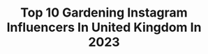 ---
title: Top 10 Gardening Instagram Influencers In United Kingdom In 2023
description: >-
  Find top gardening Instagram influencers in United Kingdom in 2023. Most popular hashtags: #gardening #gardeninspiration #gardeningtips.
platform: Instagram
hits: 233
text_top: Identify the top-rated Instagram accounts on inBeat.
text_bottom: Our database has 233 Instagram influencers like this in United Kingdom for you to collaborate.
profiles:
  - username: "homeatthefarmhouse"
    fullname: >-
      • J O •
    bio: >-
      Northamptonshire farmhouse life (the pretty bits I want to remember!) • Interiors, dogs, gardening and the English countryside • One half of @sosouk •
    location: "United Kingdom"
    followers: 19794
    engagement: 431
    commentsToLikes: 0.074665
    id: ckapbdvcxzjv90i78x9ou5t96
    verified: false
    hashtags: "#farmhousefestive, #farmhousekitchen, #farmhousechristmasdecor, #farmhousedecor"
  - username: "belleskitchenph"
    fullname: >-
      Belle’s Kitchen PH
    bio: >-
      👨‍👦‍👦Family 🥘Homecooking & Food Styling ☕️Tea & Ice Cream 🌿Gardening ⛰Travel 🐶Pets www.facebook/belleskitchenph/
    location: "United Kingdom"
    followers: 31704
    engagement: 247
    commentsToLikes: 0.122939
    id: ck8t3vevf4mzm0j78w8x1impa
    verified: false
    hashtags: "#whattoeatph, #foodiesofinstagram, #forkspoonmanila, #pinoyfood"
  - username: "growwithhema"
    fullname: >-
      Hema 🌱
    bio: >-
      🍅 #Inspiring New Gardeners 🌿 #Gardening in a Busy Lifestyle 🌻 #nodig Garden in London
    location: "United Kingdom"
    followers: 47133
    engagement: 148
    commentsToLikes: 0.054733
    id: ck8szwy7oq0uh0j78anxs7gwr
    verified: false
    hashtags: "#tomatotuesday, #gingergrowalong"
  - username: "littleterracedhouse"
    fullname: >-
      Mel | Victorian Renovation
    bio: >-
      Creating Home 👨‍👩‍👦 Victorian house reno. Honest, hopefully entertaining & occasionally haphazard tours of DIY, gardening and crafting adventures😬
    location: "United Kingdom"
    followers: 30330
    engagement: 317
    commentsToLikes: 0.120213
    id: ck6ttbjxw9op60j713g0n1dxv
    verified: false
    hashtags: "#pimpupmypad, #periodhomesofinsta, #victorianterrace, #myrenostory"
  - username: "englishcountryhelen"
    fullname: >-
      Helen
    bio: >-
      Dorset Mum sharing tales of English country life. |Feat gardens, food, heritage, books & traditions. |Gardening tips & baking recipes on my blog
    location: "United Kingdom"
    followers: 4695
    engagement: 1019
    commentsToLikes: 0.071653
    id: ckaovp3pq5jhr0i78n6pt075v
    verified: false
    hashtags: ""
  - username: "allotmentnotebook"
    fullname: >-
      Natalie 👩🏻‍🌾
    bio: >-
      Lessons and confessions from a girl who knows next to nothing about gardening 🤷🏼‍♀️💚 🌱 Fourth year allotment-er 📍Essex
    location: "United Kingdom"
    followers: 6588
    engagement: 441
    commentsToLikes: 0.081809
    id: ck0vzgun0918f0i19qho4ba8g
    verified: false
    hashtags: "#mymonthontheplot, #vegetablegarden, #homegrown, #gardeningtips"
  - username: "emilyjanelathan"
    fullname: >-
      emily jane lathan
    bio: >-
      renovating a plant-filled bungalow and mallorcan casa. interiors, houseplants and gardening. founder at @rocknrosegirls and @thevinylwall
    location: "United Kingdom"
    followers: 35794
    engagement: 647
    commentsToLikes: 0.028324
    id: ck136liqk72tj0i19qvuwoaeo
    verified: false
    hashtags: "#ultravitamind, #vitabiotics, #feelathome, #emilynailsit"
  - username: "love_luxe_interiors"
    fullname: >-
      Love_Luxe_Interiors
    bio: >-
      ▫️Lover of grey & affordable luxury ▫️Obsessed with home interiors & gardening ▫️Chicken mama 🐓 ▫️DM for collabs & enquires ✉️
    location: "United Kingdom"
    followers: 107566
    engagement: 62
    commentsToLikes: 0.056955
    id: ck5pyw36yy2xw0i11o5utanh2
    verified: false
    hashtags: "#homestylinginspo, #ad, #hinching, #gardeninspiration"
  - username: "sowing_at_the_stoop"
    fullname: >-
      Claire
    bio: >-
      Join me on my gardening adventures growing my own organic veg, fruit and flowers in my new kitchen garden in Surrey 🇬🇧
    location: "United Kingdom"
    followers: 41269
    engagement: 128
    commentsToLikes: 0.039762
    id: ckaotxhlrxxxs0i78377wg381
    verified: false
    hashtags: "#selfcare, #echinacea, #perfect, #tomatotuesday"
  - username: "katie_gardens"
    fullname: >-
      Katie Rushworth
    bio: >-
      👩‍🌾 Garden Maker & Mentor 🎥 TV PRESENTER on ITV'S LOVE YOUR GARDEN 🌼Book a gardening consultation with me via my website.
    location: "United Kingdom"
    followers: 11887
    engagement: 503
    commentsToLikes: 0.035776
    id: ckapcr3164uvl0i78yv6pieni
    verified: false
    hashtags: "#gardener, #gardenmentor, #bringtheoutsidein, #gardening"
---